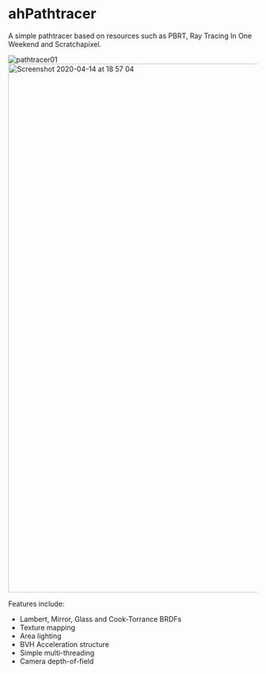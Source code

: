 # ahPathtracer
A simple pathtracer based on resources such as PBRT, Ray Tracing In One Weekend and Scratchapixel.

![pathtracer01](https://user-images.githubusercontent.com/10408010/83355130-4f86bf80-a355-11ea-9b5b-6ec1250826c4.jpg)
<img width="1067" alt="Screenshot 2020-04-14 at 18 57 04" src="https://user-images.githubusercontent.com/10408010/83355177-9d032c80-a355-11ea-91b6-b2691ef8e999.png">

Features include:
- Lambert, Mirror, Glass and Cook-Torrance BRDFs
- Texture mapping
- Area lighting
- BVH Acceleration structure
- Simple multi-threading
- Camera depth-of-field


